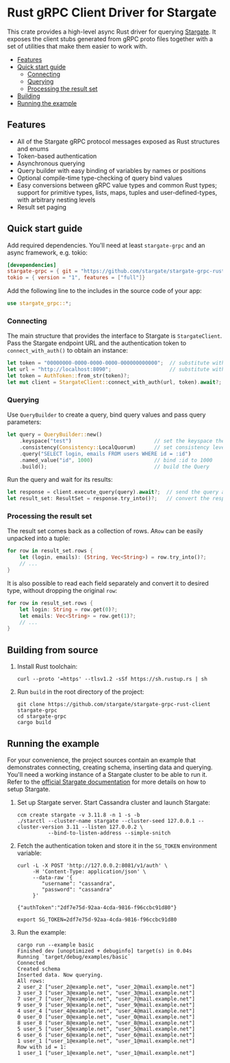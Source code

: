 # Rust gRPC Client Driver for Stargate  

This crate provides a high-level async Rust driver for querying [Stargate](https://stargate.io/).
It exposes the client stubs generated from gRPC proto files together with a set of 
utilities that make them easier to work with.

- [Features](#features)
- [Quick start guide](#quick-start-guide)
   - [Connecting](#establishing-the-connection)
   - [Querying](#querying)
   - [Processing the result set](#processing-the-result-set)
- [Building](#building-from-source)
- [Running the example](#running-the-example)

## Features
- All of the Stargate gRPC protocol messages exposed as Rust structures and enums
- Token-based authentication
- Asynchronous querying
- Query builder with easy binding of variables by names or positions
- Optional compile-time type-checking of query bind values
- Easy conversions between gRPC value types and common Rust types; support for
  primitive types, lists, maps, tuples and user-defined-types, with arbitrary nesting levels
- Result set paging

## Quick start guide
Add required dependencies. You'll need at least `stargate-grpc` and an async framework, 
e.g. tokio:

```toml
[devependencies]
stargate-grpc = { git = "https://github.com/stargate/stargate-grpc-rust-client" }
tokio = { version = "1", features = ["full"]}
```

Add the following line to the includes in the source code of your app:
```rust
use stargate_grpc::*;
```

### Connecting
The main structure that provides the interface to Stargate is `StargateClient`. 
Pass the Stargate endpoint URL and the authentication token to `connect_with_auth()` to obtain 
an instance:

```rust
let token = "00000000-0000-0000-0000-000000000000";  // substitute with a real authentication token 
let url = "http://localhost:8090";                   // substitute with a real Stargate URL
let token = AuthToken::from_str(token)?;
let mut client = StargateClient::connect_with_auth(url, token).await?;
```

### Querying 
Use `QueryBuilder` to create a query, bind query values and pass query parameters:

```rust
let query = QueryBuilder::new()
    .keyspace("test")                           // set the keyspace the query applies to
    .consistency(Consistency::LocalQuorum)      // set consistency level
    .query("SELECT login, emails FROM users WHERE id = :id")
    .named_value("id", 1000)                    // bind :id to 1000
    .build();                                   // build the Query
```

Run the query and wait for its results:
```rust
let response = client.execute_query(query).await?;  // send the query and wait for gRPC response
let result_set: ResultSet = response.try_into()?;   // convert the response into ResultSet
```

### Processing the result set
The result set comes back as a collection of rows. A`Row` can be easily unpacked
into a tuple:

```rust
for row in result_set.rows {
    let (login, emails): (String, Vec<String>) = row.try_into()?;
    // ...
}
```

It is also possible to read each field separately and convert it to desired type, without
dropping the original `row`:
```rust
for row in result_set.rows {
    let login: String = row.get(0)?;
    let emails: Vec<String> = row.get(1)?;
    // ...
}
```


## Building from source
1. Install Rust toolchain:
  
       curl --proto '=https' --tlsv1.2 -sSf https://sh.rustup.rs | sh

2. Run `build` in the root directory of the project:

       git clone https://github.com/stargate/stargate-grpc-rust-client stargate-grpc
       cd stargate-grpc
       cargo build

## Running the example
For your convenience, the project sources contain an example that demonstrates
connecting, creating schema, inserting data and querying. You'll need a working instance
of a Stargate cluster to be able to run it. Refer to the 
[official Stargate documentation](https://stargate.io/docs/stargate/1.0/developers-guide/install/install_overview.html)
for more details on how to setup Stargate.

1. Set up Stargate server. Start Cassandra cluster and launch Stargate:

       ccm create stargate -v 3.11.8 -n 1 -s -b
       ./starctl --cluster-name stargate --cluster-seed 127.0.0.1 --cluster-version 3.11 --listen 127.0.0.2 \
                 --bind-to-listen-address --simple-snitch

3. Fetch the authentication token and store it in the `SG_TOKEN` environment variable:

       curl -L -X POST 'http://127.0.0.2:8081/v1/auth' \
            -H 'Content-Type: application/json' \
            --data-raw '{
               "username": "cassandra",
               "password": "cassandra"
            }'
              
       {"authToken":"2df7e75d-92aa-4cda-9816-f96ccbc91d80"}
 
       export SG_TOKEN=2df7e75d-92aa-4cda-9816-f96ccbc91d80

4. Run the example:

       cargo run --example basic 
       Finished dev [unoptimized + debuginfo] target(s) in 0.04s
       Running `target/debug/examples/basic`
       Connected
       Created schema
       Inserted data. Now querying.
       All rows:
       2 user_2 ["user_2@example.net", "user_2@mail.example.net"]
       3 user_3 ["user_3@example.net", "user_3@mail.example.net"]
       7 user_7 ["user_7@example.net", "user_7@mail.example.net"]
       9 user_9 ["user_9@example.net", "user_9@mail.example.net"]
       4 user_4 ["user_4@example.net", "user_4@mail.example.net"]
       0 user_0 ["user_0@example.net", "user_0@mail.example.net"]
       8 user_8 ["user_8@example.net", "user_8@mail.example.net"]
       5 user_5 ["user_5@example.net", "user_5@mail.example.net"]
       6 user_6 ["user_6@example.net", "user_6@mail.example.net"]
       1 user_1 ["user_1@example.net", "user_1@mail.example.net"]
       Row with id = 1:
       1 user_1 ["user_1@example.net", "user_1@mail.example.net"]
       
